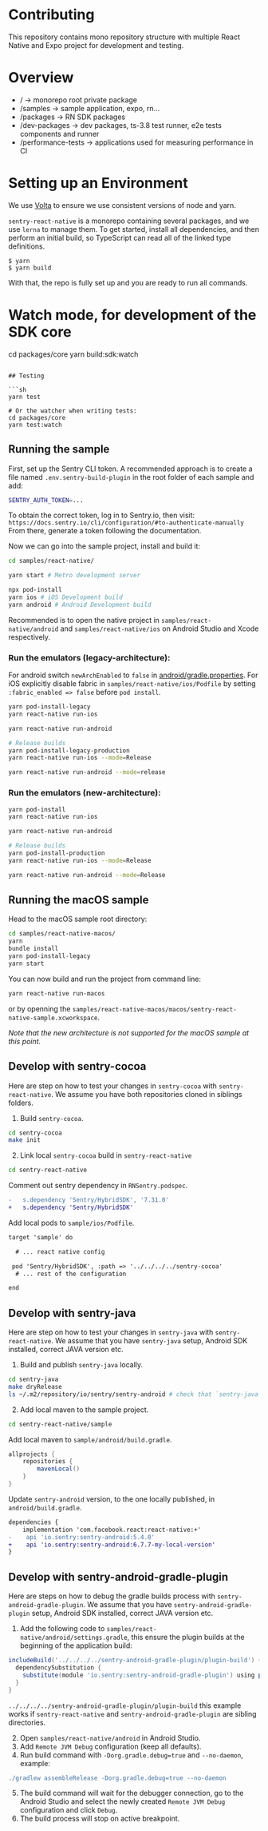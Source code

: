 # Contributing

This repository contains mono repository structure with multiple React Native and Expo project for development and testing.

# Overview

- / -> monorepo root private package
- /samples -> sample application, expo, rn...
- /packages -> RN SDK packages
- /dev-packages -> dev packages, ts-3.8 test runner, e2e tests components and runner
- /performance-tests -> applications used for measuring performance in CI

# Setting up an Environment

We use [Volta](https://volta.sh/) to ensure we use consistent versions of node and yarn.

`sentry-react-native` is a monorepo containing several packages, and we use `lerna` to manage them. To get started,
install all dependencies, and then perform an initial build, so TypeScript can read all of the linked type definitions.

```
$ yarn
$ yarn build
```

With that, the repo is fully set up and you are ready to run all commands.

# Watch mode, for development of the SDK core

cd packages/core
yarn build:sdk:watch
```

## Testing

```sh
yarn test

# Or the watcher when writing tests:
cd packages/core
yarn test:watch
```

## Running the sample

First, set up the Sentry CLI token.
A recommended approach is to create a file named `.env.sentry-build-plugin` in the root folder of each sample and add:
```sh
SENTRY_AUTH_TOKEN=...
```

To obtain the correct token, log in to Sentry.io, then visit: `https://docs.sentry.io/cli/configuration/#to-authenticate-manually` From there, generate a token following the documentation.

Now we can go into the sample project, install and build it:

```sh
cd samples/react-native/

yarn start # Metro development server

npx pod-install
yarn ios # iOS Development build
yarn android # Android Development build
```

Recommended is to open the native project in `samples/react-native/android` and `samples/react-native/ios` on Android Studio and Xcode respectively.

### Run the emulators (legacy-architecture):

For android switch `newArchEnabled` to `false` in [android/gradle.properties](https://github.com/getsentry/sentry-react-native/blob/c95aa21497ca93aaaaf0b44d170dc39dc7bcf660/sample-new-architecture/android/gradle.properties#L40). For iOS explicitly disable fabric in `samples/react-native/ios/Podfile` by setting `:fabric_enabled => false` before `pod install`.

```sh
yarn pod-install-legacy
yarn react-native run-ios

yarn react-native run-android

# Release builds
yarn pod-install-legacy-production
yarn react-native run-ios --mode=Release

yarn react-native run-android --mode=release
```

### Run the emulators (new-architecture):
```sh
yarn pod-install
yarn react-native run-ios

yarn react-native run-android

# Release builds
yarn pod-install-production
yarn react-native run-ios --mode=Release

yarn react-native run-android --mode=Release
```

## Running the macOS sample

Head to the macOS sample root directory:

```sh
cd samples/react-native-macos/
yarn
bundle install
yarn pod-install-legacy
yarn start
```

You can now build and run the project from command line:
```sh
yarn react-native run-macos
```

or by openning the `samples/react-native-macos/macos/sentry-react-native-sample.xcworkspace`.

_Note that the new architecture is not supported for the macOS sample at this point._

## Develop with sentry-cocoa

Here are step on how to test your changes in `sentry-cocoa` with `sentry-react-native`. We assume you have both repositories cloned in siblings folders.

1. Build `sentry-cocoa`.

```sh
cd sentry-cocoa
make init
```

2. Link local `sentry-cocoa` build in `sentry-react-native`

```sh
cd sentry-react-native
```

Comment out sentry dependency in `RNSentry.podspec`.

```diff
-   s.dependency 'Sentry/HybridSDK', '7.31.0'
+   s.dependency 'Sentry/HybridSDK'
```

Add local pods to `sample/ios/Podfile`.

```diff
target 'sample' do

  # ... react native config

 pod 'Sentry/HybridSDK', :path => '../../../../sentry-cocoa'
  # ... rest of the configuration

end
```

## Develop with sentry-java

Here are step on how to test your changes in `sentry-java` with `sentry-react-native`. We assume that you have `sentry-java` setup, Android SDK installed, correct JAVA version etc.

1. Build and publish `sentry-java` locally.

```sh
cd sentry-java
make dryRelease
ls ~/.m2/repository/io/sentry/sentry-android # check that `sentry-java` was published
```

2. Add local maven to the sample project.

```sh
cd sentry-react-native/sample
```

Add local maven to `sample/android/build.gradle`.

```gradle
allprojects {
    repositories {
        mavenLocal()
    }
}
```

Update `sentry-android` version, to the one locally published, in `android/build.gradle`.

```diff
dependencies {
    implementation 'com.facebook.react:react-native:+'
-    api 'io.sentry:sentry-android:5.4.0'
+    api 'io.sentry:sentry-android:6.7.7-my-local-version'
}
```

## Develop with sentry-android-gradle-plugin

Here are steps on how to debug the gradle builds process with `sentry-android-gradle-plugin`. We assume that you have `sentry-android-gradle-plugin` setup, Android SDK installed, correct JAVA version etc.

1. Add the following code to `samples/react-native/android/settings.gradle`, this ensure the plugin builds at the beginning of the application build:

```groovy
includeBuild('../../../../sentry-android-gradle-plugin/plugin-build') {
  dependencySubstitution {
    substitute(module 'io.sentry:sentry-android-gradle-plugin') using project(':')
  }
}
```

`../../../../sentry-android-gradle-plugin/plugin-build` this example works if `sentry-react-native` and `sentry-android-gradle-plugin` are sibling directories.

2. Open `samples/react-native/android` in Android Studio.
3. Add `Remote JVM Debug` configuration (keep all defaults).
4. Run build command with `-Dorg.gradle.debug=true` and `--no-daemon`, example:

```groovy
./gradlew assembleRelease -Dorg.gradle.debug=true --no-daemon
```

5. The build command will wait for the debugger connection, go to the Android Studio and select the newly created `Remote JVM Debug` configuration and click `Debug`.
6. The build process will stop on active breakpoint.

